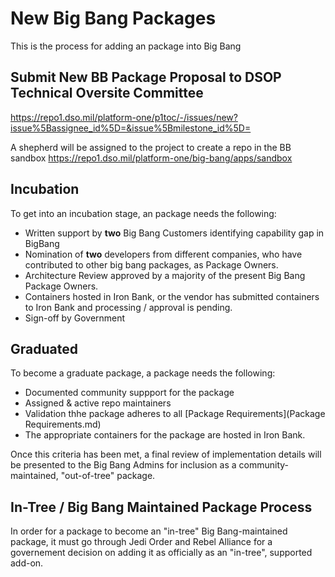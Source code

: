 # New Big Bang Packages

This is the process for adding an package into Big Bang

## Submit New BB Package Proposal to DSOP Technical Oversite Committee

https://repo1.dso.mil/platform-one/p1toc/-/issues/new?issue%5Bassignee_id%5D=&issue%5Bmilestone_id%5D=

A shepherd will be assigned to the project to create a repo in the BB sandbox https://repo1.dso.mil/platform-one/big-bang/apps/sandbox

## Incubation

To get into an incubation stage, an package needs the following:

* Written support by **two** Big Bang Customers identifying capability gap in BigBang
* Nomination of **two** developers from different companies, who have contributed to other big bang packages, as Package Owners.
* Architecture Review approved by a majority of the present Big Bang Package Owners.
* Containers hosted in Iron Bank, or the vendor has submitted containers to Iron Bank and processing / approval is pending.
* Sign-off by Government

## Graduated

To become a graduate package, a package needs the following:

* Documented community suppport for the package
* Assigned & active repo maintainers 
* Validation thhe package adheres to all [Package Requirements](Package Requirements.md)
* The appropriate containers for the package are hosted in Iron Bank. 

Once this criteria has been met, a final review of implementation details will be presented to the Big Bang Admins for inclusion as a community-maintained, "out-of-tree" package.

## In-Tree / Big Bang Maintained Package Process

In order for a package to become an "in-tree" Big Bang-maintained package, it must go through Jedi Order and Rebel Alliance for a governement decision on adding it as officially as an "in-tree", supported add-on.